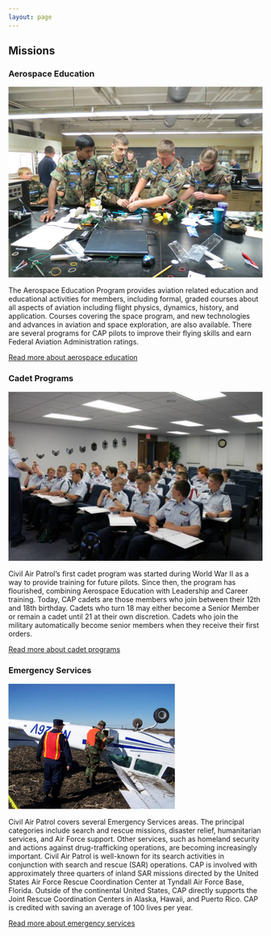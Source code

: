 ```yaml
---
layout: page
---
```


## Missions

### Aerospace Education

<span class="image left thumb"><img src="/images/missions-ae.jpg" /></span>

The Aerospace Education Program provides aviation related education and educational activities for members, including formal, graded courses about all aspects of aviation including flight physics, dynamics, history, and application. Courses covering the space program, and new technologies and advances in aviation and space exploration, are also available. There are several programs for CAP pilots to improve their flying skills and earn Federal Aviation Administration ratings.

[Read more about aerospace education](/missions/ae)

### Cadet Programs

<span class="image right thumb"><img src="/images/missions-cp.jpg" /></span>

Civil Air Patrol’s first cadet program was started during World War II as a way to provide training for future pilots. Since then, the program has flourished, combining Aerospace Education with Leadership and Career training. Today, CAP cadets are those members who join between their 12th and 18th birthday. Cadets who turn 18 may either become a Senior Member or remain a cadet until 21 at their own discretion. Cadets who join the military automatically become senior members when they receive their first orders.

[Read more about cadet programs](/missions/cp)

### Emergency Services

<span class="image left thumb"><img src="/images/missions-es.jpg" /></span>

Civil Air Patrol covers several Emergency Services areas. The principal categories include search and rescue missions, disaster relief, humanitarian services, and Air Force support. Other services, such as homeland security and actions against drug-trafficking operations, are becoming increasingly important. Civil Air Patrol is well-known for its search activities in conjunction with search and rescue (SAR) operations. CAP is involved with approximately three quarters of inland SAR missions directed by the United States Air Force Rescue Coordination Center at Tyndall Air Force Base, Florida. Outside of the continental United States, CAP directly supports the Joint Rescue Coordination Centers in Alaska, Hawaii, and Puerto Rico. CAP is credited with saving an average of 100 lives per year.

[Read more about emergency services](/missions/es)